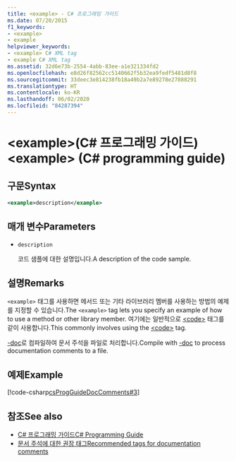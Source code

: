 ```yaml
---
title: <example> - C# 프로그래밍 가이드
ms.date: 07/20/2015
f1_keywords:
- <example>
- example
helpviewer_keywords:
- <example> C# XML tag
- example C# XML tag
ms.assetid: 32d6e73b-2554-4abb-83ee-a1e321334fd2
ms.openlocfilehash: e8d26f82562cc5140662f5b32ea9fedf5481d8f8
ms.sourcegitcommit: 33deec3e814238fb18a49b2a7e89278e27888291
ms.translationtype: HT
ms.contentlocale: ko-KR
ms.lasthandoff: 06/02/2020
ms.locfileid: "84287394"
---
```

# <a name="example-c-programming-guide"></a><span data-ttu-id="647e9-102">\<example>(C# 프로그래밍 가이드)</span><span class="sxs-lookup"><span data-stu-id="647e9-102">\<example> (C# programming guide)</span></span>

## <a name="syntax"></a><span data-ttu-id="647e9-103">구문</span><span class="sxs-lookup"><span data-stu-id="647e9-103">Syntax</span></span>

```xml
<example>description</example>
```

## <a name="parameters"></a><span data-ttu-id="647e9-104">매개 변수</span><span class="sxs-lookup"><span data-stu-id="647e9-104">Parameters</span></span>

- `description`

  <span data-ttu-id="647e9-105">코드 샘플에 대한 설명입니다.</span><span class="sxs-lookup"><span data-stu-id="647e9-105">A description of the code sample.</span></span>

## <a name="remarks"></a><span data-ttu-id="647e9-106">설명</span><span class="sxs-lookup"><span data-stu-id="647e9-106">Remarks</span></span>

<span data-ttu-id="647e9-107">`<example>` 태그를 사용하면 메서드 또는 기타 라이브러리 멤버를 사용하는 방법의 예제를 지정할 수 있습니다.</span><span class="sxs-lookup"><span data-stu-id="647e9-107">The `<example>` tag lets you specify an example of how to use a method or other library member.</span></span> <span data-ttu-id="647e9-108">여기에는 일반적으로 [\<code>](./code.md) 태그를 같이 사용합니다.</span><span class="sxs-lookup"><span data-stu-id="647e9-108">This commonly involves using the [\<code>](./code.md) tag.</span></span>

<span data-ttu-id="647e9-109">[-doc](../../language-reference/compiler-options/doc-compiler-option.md)로 컴파일하여 문서 주석을 파일로 처리합니다.</span><span class="sxs-lookup"><span data-stu-id="647e9-109">Compile with [-doc](../../language-reference/compiler-options/doc-compiler-option.md) to process documentation comments to a file.</span></span>

## <a name="example"></a><span data-ttu-id="647e9-110">예제</span><span class="sxs-lookup"><span data-stu-id="647e9-110">Example</span></span>

[!code-csharp[csProgGuideDocComments#3](~/samples/snippets/csharp/VS_Snippets_VBCSharp/csProgGuideDocComments/CS/DocComments.cs#3)]

## <a name="see-also"></a><span data-ttu-id="647e9-111">참조</span><span class="sxs-lookup"><span data-stu-id="647e9-111">See also</span></span>

- [<span data-ttu-id="647e9-112">C# 프로그래밍 가이드</span><span class="sxs-lookup"><span data-stu-id="647e9-112">C# Programming Guide</span></span>](../index.md)
- [<span data-ttu-id="647e9-113">문서 주석에 대한 권장 태그</span><span class="sxs-lookup"><span data-stu-id="647e9-113">Recommended tags for documentation comments</span></span>](./recommended-tags-for-documentation-comments.md)
